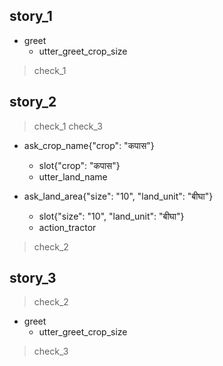 ## story_1
* greet
  - utter_greet_crop_size

> check_1



## story_2
> check_1
> check_3
* ask_crop_name{"crop": "कपास"}
  - slot{"crop": "कपास"}
  - utter_land_name

* ask_land_area{"size": "10", "land_unit": "बीघा"}
  - slot{"size": "10", "land_unit": "बीघा"}
  - action_tractor

> check_2


## story_3

> check_2
* greet
  - utter_greet_crop_size
> check_3





